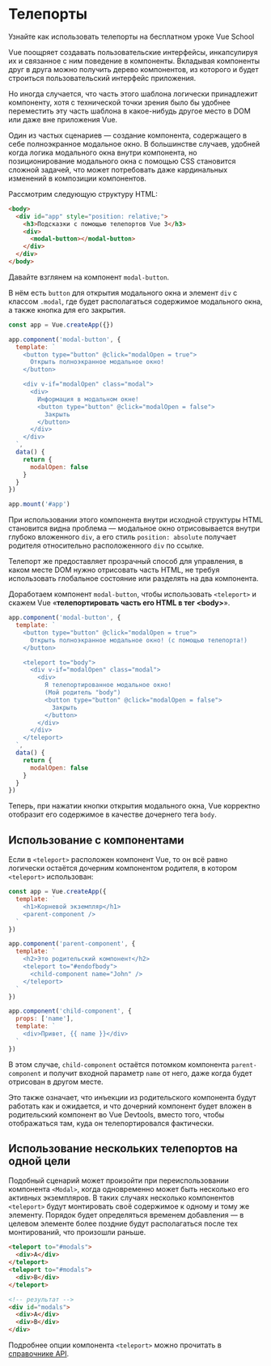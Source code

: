# Телепорты

<VideoLesson href="https://vueschool.io/lessons/vue-3-teleport?friend=vuejs" title="Узнайте как использовать телепорты на бесплатном уроке Vue School">Узнайте как использовать телепорты на бесплатном уроке Vue School</VideoLesson>

Vue поощряет создавать пользовательские интерфейсы, инкапсулируя их и связанное с ним поведение в компоненты. Вкладывая компоненты друг в друга можно получить дерево компонентов, из которого и будет строиться пользовательский интерфейс приложения.

Но иногда случается, что часть этого шаблона логически принадлежит компоненту, хотя с технической точки зрения было бы удобнее переместить эту часть шаблона в какое-нибудь другое место в DOM или даже вне приложения Vue.

Один из частых сценариев — создание компонента, содержащего в себе полноэкранное модальное окно. В большинстве случаев, удобней когда логика модального окна внутри компонента, но позиционирование модального окна с помощью CSS становится сложной задачей, что может потребовать даже кардинальных изменений в композиции компонентов.

Рассмотрим следующую структуру HTML:

```html
<body>
  <div id="app" style="position: relative;">
    <h3>Подсказки с помощью телепортов Vue 3</h3>
    <div>
      <modal-button></modal-button>
    </div>
  </div>
</body>
```

Давайте взглянем на компонент `modal-button`.

В нём есть `button` для открытия модального окна и элемент `div` с классом `.modal`, где будет располагаться содержимое модального окна, а также кнопка для его закрытия.

```js
const app = Vue.createApp({})

app.component('modal-button', {
  template: `
    <button type="button" @click="modalOpen = true">
      Открыть полноэкранное модальное окно!
    </button>

    <div v-if="modalOpen" class="modal">
      <div>
        Информация в модальном окне!
        <button type="button" @click="modalOpen = false">
          Закрыть
        </button>
      </div>
    </div>
  `,
  data() {
    return {
      modalOpen: false
    }
  }
})

app.mount('#app')
```

При использовании этого компонента внутри исходной структуры HTML становится видна проблема — модальное окно отрисовывается внутри глубоко вложенного `div`, а его стиль `position: absolute` получает родителя относительно расположенного `div` по ссылке.

Телепорт же предоставляет прозрачный способ для управления, в каком месте DOM нужно отрисовать часть HTML, не требуя использовать глобальное состояние или разделять на два компонента.

Доработаем компонент `modal-button`, чтобы использовать `<teleport>` и скажем Vue «**телепортировать часть его HTML в тег \<body\>**».

```js
app.component('modal-button', {
  template: `
    <button type="button" @click="modalOpen = true">
      Открыть полноэкранное модальное окно! (с помощью телепорта!)
    </button>

    <teleport to="body">
      <div v-if="modalOpen" class="modal">
        <div>
          Я телепортированное модальное окно!
          (Мой родитель "body")
          <button type="button" @click="modalOpen = false">
            Закрыть
          </button>
        </div>
      </div>
    </teleport>
  `,
  data() {
    return {
      modalOpen: false
    }
  }
})
```

Теперь, при нажатии кнопки открытия модального окна, Vue корректно отобразит его содержимое в качестве дочернего тега `body`.

<common-codepen-snippet title="Телепорты Vue 3" slug="gOPNvjR" tab="js,result" />

## Использование с компонентами

Если в `<teleport>` расположен компонент Vue, то он всё равно логически остаётся дочерним компонентом родителя, в котором `<teleport>` использован:

```js
const app = Vue.createApp({
  template: `
    <h1>Корневой экземпляр</h1>
    <parent-component />
  `
})

app.component('parent-component', {
  template: `
    <h2>Это родительский компонент</h2>
    <teleport to="#endofbody">
      <child-component name="John" />
    </teleport>
  `
})

app.component('child-component', {
  props: ['name'],
  template: `
    <div>Привет, {{ name }}</div>
  `
})
```

В этом случае, `child-component` остаётся потомком компонента `parent-component` и получит входной параметр `name` от него, даже когда  будет отрисован в другом месте.

Это также означает, что инъекции из родительского компонента будут работать как и ожидается, и что дочерний компонент будет вложен в родительский компонент во Vue Devtools, вместо того, чтобы отображаться там, куда он телепортировался фактически.

## Использование нескольких телепортов на одной цели

Подобный сценарий может произойти при переиспользовании компонента `<Modal>`, когда одновременно может быть несколько его активных экземпляров. В таких случаях несколько компонентов `<teleport>` будут монтировать своё содержимое к одному и тому же элементу. Порядок будет определяться временем добавления — в целевом элементе более поздние будут располагаться после тех монтирований, что произошли раньше.

```html
<teleport to="#modals">
  <div>A</div>
</teleport>
<teleport to="#modals">
  <div>B</div>
</teleport>

<!-- результат -->
<div id="modals">
  <div>A</div>
  <div>B</div>
</div>
```

Подробнее опции компонента `<teleport>` можно прочитать в [справочнике API](../api/built-in-components.md#teleport).
